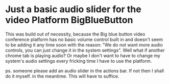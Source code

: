 # Just a basic audio slider for the video Platform BigBlueButton
This was build out of necessity, because the Big blue button video conference platform has no basic volume control built in and doesn't seem to be adding it any time soon with the reason: "We do not want more audio controls, you can just change it in the system settings". Well what if another chrome tab is playing audio? Or maybe I don't want to have to change my system's audio settings every fricking time I have to use the platform.

ps. someone please add an audio slider in the actions bar. If not then I shall do it myself. in the meantime. This will have to suffice.
